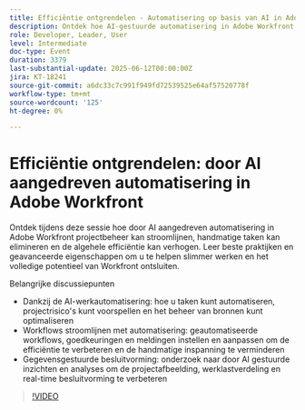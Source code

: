 ```yaml
---
title: Efficiëntie ontgrendelen - Automatisering op basis van AI in Adobe Workfront
description: Ontdek hoe AI-gestuurde automatisering in Adobe Workfront projectbeheer stroomlijnt, de efficiëntie verhoogt en slimmere, gegevensgestuurde beslissingen ondersteunt.
role: Developer, Leader, User
level: Intermediate
doc-type: Event
duration: 3379
last-substantial-update: 2025-06-12T00:00:00Z
jira: KT-18241
source-git-commit: a6dc33c7c991f949fd72539525e64af57520778f
workflow-type: tm+mt
source-wordcount: '125'
ht-degree: 0%

---
```



# Efficiëntie ontgrendelen: door AI aangedreven automatisering in Adobe Workfront

Ontdek tijdens deze sessie hoe door AI aangedreven automatisering in Adobe Workfront projectbeheer kan stroomlijnen, handmatige taken kan elimineren en de algehele efficiëntie kan verhogen. Leer beste praktijken en geavanceerde eigenschappen om u te helpen slimmer werken en het volledige potentieel van Workfront ontsluiten.

Belangrijke discussiepunten

* Dankzij de AI-werkautomatisering: hoe u taken kunt automatiseren, projectrisico&#39;s kunt voorspellen en het beheer van bronnen kunt optimaliseren
* Workflows stroomlijnen met automatisering: geautomatiseerde workflows, goedkeuringen en meldingen instellen en aanpassen om de efficiëntie te verbeteren en de handmatige inspanning te verminderen
* Gegevensgestuurde besluitvorming: onderzoek naar door AI gestuurde inzichten en analyses om de projectafbeelding, werklastverdeling en real-time besluitvorming te verbeteren

>[!VIDEO](https://video.tv.adobe.com/v/3463352/?learn=on&enablevpops)
